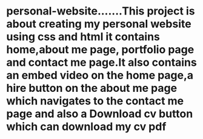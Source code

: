 # personal-website.......This project is about creating my personal website using css and html it contains home,about me page, portfolio page and contact me page.It also contains an embed video on the home page,a hire button on the about me page which navigates to the contact me page and also a Download cv  button which can download my cv pdf
